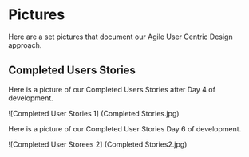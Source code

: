 # Pictures
Here are a set pictures that document our Agile User Centric Design approach.

## Completed Users Stories
Here is a picture of our Completed Users Stories after Day 4 of development.

![Completed User Stories 1] (Completed Stories.jpg)

Here is a picture of our Completed User Stories Day 6 of development.

![Completed User Storees 2] (Completed Stories2.jpg)

